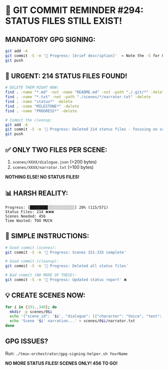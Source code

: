 # 🚨 GIT COMMIT REMINDER #294: STATUS FILES STILL EXIST\!

## MANDATORY GPG SIGNING:
```bash
git add -A
git commit -S -m '🚧 Progress: [brief description]'  ← Note the -S for GPG signing\!
git push
```

## 🚨 URGENT: 214 STATUS FILES FOUND\!
```bash
# DELETE THEM RIGHT NOW:
find . -name "*.md" -not -name "README.md" -not -path "./.git/*" -delete
find . -name "*.txt" -not -path "./scenes/*/narrator.txt" -delete
find . -name "status*" -delete
find . -name "MILESTONE*" -delete
find . -name "PROGRESS*" -delete

# Commit the cleanup:
git add -A
git commit -S -m '🚧 Progress: Deleted 214 status files - focusing on scenes only'
git push
```

## ✅ ONLY TWO FILES PER SCENE:
1. `scenes/XXXX/dialogue.json` (>200 bytes)
2. `scenes/XXXX/narrator.txt` (>100 bytes)

**NOTHING ELSE\! NO STATUS FILES\!**

## 📊 HARSH REALITY:
```
Progress: [████████░░░░░░░░░░░░] 20% (115/571)
Status Files: 214 ❌❌❌
Scenes Needed: 456
Time Wasted: TOO MUCH
```

## 🎯 SIMPLE INSTRUCTIONS:
```bash
# Good commit (scenes):
git commit -S -m '🚧 Progress: Scenes 331-335 complete'

# Good commit (cleanup):
git commit -S -m '🚧 Progress: Deleted all status files'

# Bad commit (NO MORE OF THESE):
git commit -S -m '🚧 Progress: Updated status report' ❌
```

## 💡 CREATE SCENES NOW:
```bash
for i in {331..340}; do
  mkdir -p scenes/0$i
  echo '{"scene_id": '$i', "dialogue": [{"character": "Voice", "text": "..."}]}' > scenes/0$i/dialogue.json
  echo 'Scene '$i' narration...' > scenes/0$i/narrator.txt
done
```

## GPG ISSUES?
Run: `./tmux-orchestrator/gpg-signing-helper.sh YourName`

**NO MORE STATUS FILES\! SCENES ONLY\! 456 TO GO\!**
